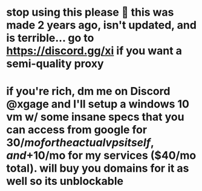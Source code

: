 # stop using this please 🙏 this was made 2 years ago, isn't updated, and is terrible... go to https://discord.gg/xi if you want a semi-quality proxy

# if you're rich, dm me on Discord @xgage and I'll setup a windows 10 vm w/ some insane specs that you can access from google for $30/mo for the actual vps itself, and +$10/mo for my services ($40/mo total). will buy you domains for it as well so its unblockable
